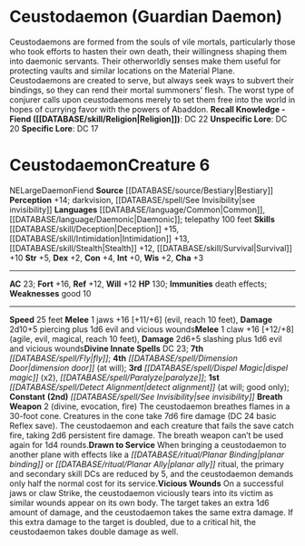 ﻿---
ac: '23'
alignment: NE
all_resistance: null
burrow_speed: null
charisma: '+3'
climb_speed: null
constitution: '+4'
creature_ability:
- Breath Weapon
- Drawn to Service
- Vicious Wounds
creature_family: '[[DATABASE/monsterfamily/Daemon|Daemon]]'
dexterity: '+2'
element: null
fly_speed: null
fortitude: '+16'
hardness: null
hp: '130'
id: '89'
immunity:
- death effects
intelligence: '+0'
land_speed: '25'
language:
- '[[DATABASE/language/Common|Common]]'
- '[[DATABASE/language/Daemonic|Daemonic]] ; telepathy 100 feet'
level: '6'
max_speed: '25'
name: Ceustodaemon
perception: '+14'
rarity: Common
reflex: '+12'
resistance: null
rus_type_level: null
school: null
sense:
- darkvision
- '[[DATABASE/spell/See Invisibility|see invisibility]]'
size: Large
skill:
- '[[DATABASE/skill/Deception|Deception]] +15'
- '[[DATABASE/skill/Intimidation|Intimidation]] +13'
- '[[DATABASE/skill/Stealth|Stealth]] +12'
- '[[DATABASE/skill/Survival|Survival]] +10'
source: '[[DATABASE/source/Bestiary|Bestiary]]'
speed:
- 25 feet
spell:
- '[[DATABASE/spell/Detect Alignment|Detect Alignment]]'
- '[[DATABASE/spell/Dimension Door|Dimension Door]]'
- '[[DATABASE/spell/Dispel Magic|Dispel Magic]]'
- '[[DATABASE/spell/Fly|Fly]]'
- '[[DATABASE/spell/Paralyze|Paralyze]]'
- '[[DATABASE/spell/See Invisibility|See Invisibility]]'
strength: '+5'
strength_req: '5'
strongest_save:
- Fortitude
swim_speed: null
trait:
- '[[DATABASE/trait/Daemon|Daemon]]'
- '[[DATABASE/trait/Fiend|Fiend]]'
type: Creature
vision: Darkvision
weakest_save:
- Reflex
- Will
weakness:
- good 10
will: '+12'
wisdom: '+2'

---
# Ceustodaemon (Guardian Daemon)

Ceustodaemons are formed from the souls of vile mortals, particularly those who took efforts to hasten their own death, their willingness shaping them into daemonic servants. Their otherworldly senses make them useful for protecting vaults and similar locations on the Material Plane. Ceustodaemons are created to serve, but always seek ways to subvert their bindings, so they can rend their mortal summoners’ flesh. The worst type of conjurer calls upon ceustodaemons merely to set them free into the world in hopes of currying favor with the powers of Abaddon.
**Recall Knowledge - Fiend ([[DATABASE/skill/Religion|Religion]])**: DC 22
**Unspecific Lore**: DC 20
**Specific Lore**: DC 17

# Ceustodaemon<span class="item-type">Creature 6</span>

<span class="trait-alignment item-trait">NE</span><span class="trait-size item-trait">Large</span><span class="item-trait">Daemon</span><span class="item-trait">Fiend</span>
**Source** [[DATABASE/source/Bestiary|Bestiary]]
**Perception** +14; darkvision, [[DATABASE/spell/See Invisibility|see invisibility]]
**Languages** [[DATABASE/language/Common|Common]], [[DATABASE/language/Daemonic|Daemonic]]; telepathy 100 feet
**Skills** [[DATABASE/skill/Deception|Deception]] +15, [[DATABASE/skill/Intimidation|Intimidation]] +13, [[DATABASE/skill/Stealth|Stealth]] +12, [[DATABASE/skill/Survival|Survival]] +10
**Str** +5, **Dex** +2, **Con** +4, **Int** +0, **Wis** +2, **Cha** +3

---
**AC** 23; **Fort** +16, **Ref** +12, **Will** +12
**HP** 130; **Immunities** death effects; **Weaknesses** good 10

---
**Speed** 25 feet
<span class="in-box-ability">**Melee** <span class="action-icon">1</span> jaws +16 [+11/+6] (evil, reach 10 feet), **Damage** 2d10+5 piercing plus 1d6 evil and vicious wounds</span><span class="in-box-ability">**Melee** <span class="action-icon">1</span> claw +16 [+12/+8] (agile, evil, magical, reach 10 feet), **Damage** 2d6+5 slashing plus 1d6 evil and vicious wounds</span>**Divine Innate Spells** DC 23; **7th** _[[DATABASE/spell/Fly|fly]]_; **4th** _[[DATABASE/spell/Dimension Door|dimension door]]_ (at will); **3rd** _[[DATABASE/spell/Dispel Magic|dispel magic]]_ (x2), _[[DATABASE/spell/Paralyze|paralyze]]_; **1st** _[[DATABASE/spell/Detect Alignment|detect alignment]]_ (at will; good only); **Constant** **(2nd)** _[[DATABASE/spell/See Invisibility|see invisibility]]_
<span class="in-box-ability">**Breath Weapon** <span class="action-icon">2</span> (divine, evocation, fire) The ceustodaemon breathes flames in a 30-foot cone. Creatures in the cone take 7d6 fire damage (DC 24 basic Reflex save). The ceustodaemon and each creature that fails the save catch fire, taking 2d6 persistent fire damage. The breath weapon can’t be used again for 1d4 rounds.</span><span class="in-box-ability">**Drawn to Service** When bringing a ceustodaemon to another plane with effects like a _[[DATABASE/ritual/Planar Binding|planar binding]]_ or _[[DATABASE/ritual/Planar Ally|planar ally]]_ ritual, the primary and secondary skill DCs are reduced by 5, and the ceustodaemon demands only half the normal cost for its service.</span><span class="in-box-ability">**Vicious Wounds** On a successful jaws or claw Strike, the ceustodaemon viciously tears into its victim as similar wounds appear on its own body. The target takes an extra 1d6 amount of damage, and the ceustodaemon takes the same extra damage. If this extra damage to the target is doubled, due to a critical hit, the ceustodaemon takes double damage as well.</span>